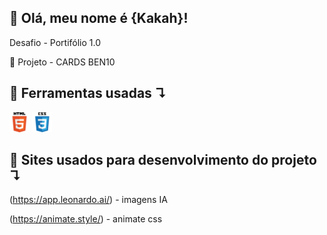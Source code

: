 ## 💜 Olá, meu nome é <strong>{Kakah}!</strong>

Desafio - Portifólio 1.0

💬 Projeto - CARDS BEN10

## 🚀 Ferramentas usadas ↴

<code><img height="32" src="https://raw.githubusercontent.com/github/explore/80688e429a7d4ef2fca1e82350fe8e3517d3494d/topics/html/html.png" alt="HTML5"/></code>
<code><img height="32" src="https://raw.githubusercontent.com/github/explore/80688e429a7d4ef2fca1e82350fe8e3517d3494d/topics/css/css.png" alt="CSS"/></code>

## 🚀 Sites usados para desenvolvimento do projeto ↴

(https://app.leonardo.ai/) - imagens IA

(https://animate.style/) - animate css